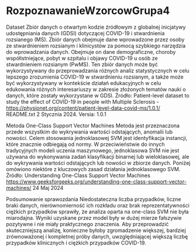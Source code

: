 # RozpoznawanieWzorcowGrupa4

Dataset
Zbiór danych o otwartym kodzie źródłowym z globalnej inicjatywy udostępniania danych (GDSI) dotyczącej COVID-19 i stwardnienia rozsianego (MS). Zbiór danych obejmuje dane wprowadzone przez osoby ze stwardnieniem rozsianym i klinicystów za pomocą szybkiego narzędzia do wprowadzania danych. Obejmuje on dane demograficzne, choroby współistniejące, pobyt w szpitalu i objawy COVID-19 u osób ze stwardnieniem rozsianym (PwMS). Ten zbiór danych może być wykorzystywany do przeprowadzania różnych analiz statystycznych w celu lepszego zrozumienia COVID-19 w stwardnieniu rozsianym, a także może być wykorzystywany w kontekście działań edukacyjnych w celu edukowania różnych interesariuszy w zakresie złożonych tematów nauki o danych, które zostały wykorzystane w GDSI.
Źródło: Patient-level dataset to study the effect of COVID-19 in people with Multiple Sclerosis - https://physionet.org/content/patient-level-data-covid-ms/1.0.1/ README.txt 2 Stycznia 2024. Versia: 1.0.1

Metoda One-Class Support Vector Machines
Metoda jest przeznaczona przede wszystkim do wykrywania wartości odstających, anomalii lub nowości. Celem stosowania jednoklasowej SVM jest identyfikacja instancji, które znacznie odbiegają od normy. W przeciwieństwie do innych tradycyjnych modeli uczenia maszynowego, jednoklasowa SVM nie jest używana do wykonywania zadań klasyfikacji binarnej lub wieloklasowej, ale do wykrywania wartości odstających lub nowości w zbiorze danych. Poniżej omówiono niektóre z kluczowych zasad działania jednoklasowego SVM.
Źródło: Understanding One-Class Support Vector Machines https://www.geeksforgeeks.org/understanding-one-class-support-vector-machines/ 24 Maj 2024

Podsumowanie sprawozdania
Niedostateczna liczba przypadków, liczne braki danych, nierównomierność ich rozkładu oraz brak reprezentatywności ciężkich przypadków sprawiły, że analiza oparta na one-class SVM nie była miarodajna. Wyniki uzyskane przez model były w dużej mierze fałszywie pozytywne i nie miały praktycznego znaczenia. Aby przeprowadzić skuteczniejszą analizę, konieczne byłoby zgromadzenie większej, bardziej zrównoważonej i kompletnej próby danych, uwzględniającej większą liczbę przypadków klinicznych i ciężkich przypadków COVID-19.